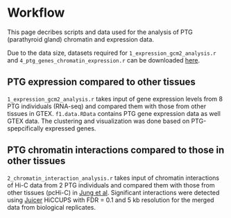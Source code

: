 # Workflow 
This page decribes scripts and data used for the analysis of PTG (parathyroid gland) chromatin and expression data. 

Due to the data size, datasets required for `1_expression_gcm2_analysis.r` and `4_ptg_genes_chromatin_expression.r` can be downloaded [here](https://www.dropbox.com/scl/fo/rtwdt0nd6e6p1jg666gph/h?rlkey=cesecj7intlh9zc1y9czlnumz&dl=0).

## PTG expression compared to other tissues
`1_expression_gcm2_analysis.r` takes input of gene expression levels from 8 PTG individuals (RNA-seq) and compared them with those from other tissues in GTEX. `f1.data.RData` contains PTG gene expression data as well GTEX data. The clustering and visualization was done based on PTG-spepcifically expressed genes. 

## PTG chromatin interactions compared to those in other tissues
`2_chromatin_interaction_analysis.r` takes input of chromatin interactions of Hi-C data from 2 PTG individuals and compared them with those from other tissues (pcHi-C) in [Jung et al](https://www.ncbi.nlm.nih.gov/pmc/articles/PMC6778519/). Significant interactions were detected using [Juicer](https://www.ncbi.nlm.nih.gov/pmc/articles/PMC5846465/) HiCCUPS with FDR = 0.1 and 5 kb resolution for the merged data from biological replicates.
